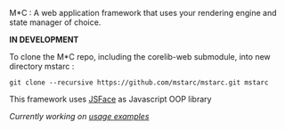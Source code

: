 M*C : A web application framework that uses your rendering engine and state manager of choice.


**IN DEVELOPMENT**


To clone the M*C repo, including the corelib-web submodule, into new directory mstarc :

	git clone --recursive https://github.com/mstarc/mstarc.git mstarc

This framework uses [JSFace](https://github.com/tnhu/jsface) as Javascript OOP library

_Currently working on [usage examples](https://github.com/mstarc/mstarc/tree/master/examples)_
